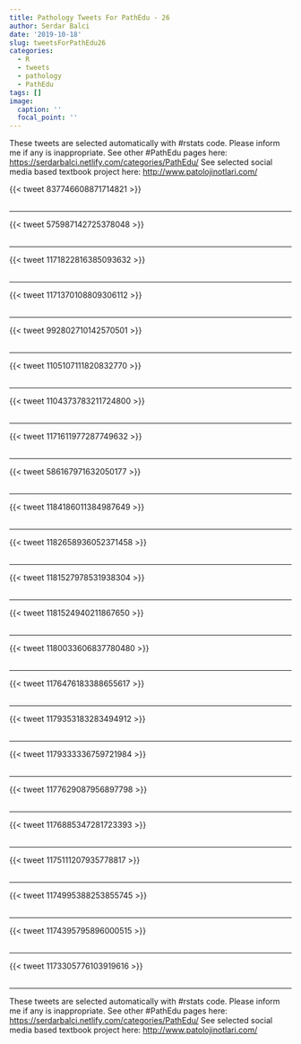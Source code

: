 ```yaml
---
title: Pathology Tweets For PathEdu - 26
author: Serdar Balci
date: '2019-10-18'
slug: tweetsForPathEdu26
categories:
  - R
  - tweets
  - pathology
  - PathEdu
tags: []
image:
  caption: ''
  focal_point: ''
---
```



These tweets are selected automatically with #rstats code. Please inform me if any is inappropriate.
See other #PathEdu pages here: https://serdarbalci.netlify.com/categories/PathEdu/ 
See selected social media based textbook project here: http://www.patolojinotlari.com/

{{< tweet 837746608871714821 >}}
<br>
<br>
<hr>
{{< tweet 575987142725378048 >}}
<br>
<br>
<hr>
{{< tweet 1171822816385093632 >}}
<br>
<br>
<hr>
{{< tweet 1171370108809306112 >}}
<br>
<br>
<hr>
{{< tweet 992802710142570501 >}}
<br>
<br>
<hr>
{{< tweet 1105107111820832770 >}}
<br>
<br>
<hr>
{{< tweet 1104373783211724800 >}}
<br>
<br>
<hr>
{{< tweet 1171611977287749632 >}}
<br>
<br>
<hr>
{{< tweet 586167971632050177 >}}
<br>
<br>
<hr>
{{< tweet 1184186011384987649 >}}
<br>
<br>
<hr>
{{< tweet 1182658936052371458 >}}
<br>
<br>
<hr>
{{< tweet 1181527978531938304 >}}
<br>
<br>
<hr>
{{< tweet 1181524940211867650 >}}
<br>
<br>
<hr>
{{< tweet 1180033606837780480 >}}
<br>
<br>
<hr>
{{< tweet 1176476183388655617 >}}
<br>
<br>
<hr>
{{< tweet 1179353183283494912 >}}
<br>
<br>
<hr>
{{< tweet 1179333336759721984 >}}
<br>
<br>
<hr>
{{< tweet 1177629087956897798 >}}
<br>
<br>
<hr>
{{< tweet 1176885347281723393 >}}
<br>
<br>
<hr>
{{< tweet 1175111207935778817 >}}
<br>
<br>
<hr>
{{< tweet 1174995388253855745 >}}
<br>
<br>
<hr>
{{< tweet 1174395795896000515 >}}
<br>
<br>
<hr>
{{< tweet 1173305776103919616 >}}
<br>
<br>
<hr>


These tweets are selected automatically with #rstats code. Please inform me if any is inappropriate.
See other #PathEdu pages here: https://serdarbalci.netlify.com/categories/PathEdu/ 
See selected social media based textbook project here: http://www.patolojinotlari.com/
